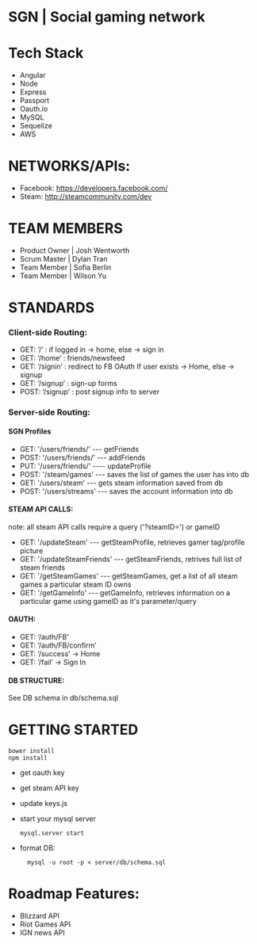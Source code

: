 # SGN | Social gaming network

# Tech Stack
- Angular
- Node
- Express
- Passport
- Oauth.io
- MySQL
- Sequelize
- AWS

# NETWORKS/APIs:
- Facebook: https://developers.facebook.com/
- Steam: http://steamcommunity.com/dev

# TEAM MEMBERS
- Product Owner | Josh Wentworth
- Scrum Master | Dylan Tran
- Team Member | Sofia Berlin
- Team Member | Wilson Yu

# STANDARDS
### Client-side Routing:
  - GET: ‘/’ : if logged in -> home, else -> sign in
  - GET: ‘/home’ : friends/newsfeed
  - GET: ‘/signin’ : redirect to FB OAuth
    If user exists -> Home, else -> signup
  - GET: ‘/signup’ : sign-up forms
  - POST: ‘/signup’ : post signup info to server

### Server-side Routing:

#### SGN Profiles
- GET: '/users/friends/' --- getFriends
- POST: '/users/friends/' --- addFriends
- PUT: '/users/friends/' ---- updateProfile
- POST: '/steam/games' --- saves the list of games the user has into db
- GET: '/users/steam' --- gets steam information saved from db
- POST: '/users/streams' --- saves the account information into db

#### STEAM API CALLS:
note: all steam API calls require a query ('?steamID=') or gameID
- GET: '/updateSteam' --- getSteamProfile, retrieves gamer tag/profile picture
- GET: '/updateSteamFriends' --- getSteamFriends, retrives full list of steam friends
- GET: '/getSteamGames' --- getSteamGames, get a list of all steam games a particular steam ID owns
- GET: '/getGameInfo' --- getGameInfo, retrieves information on a particular game using gameID as it's parameter/query

#### OAUTH: 
- GET: ‘/auth/FB’
- GET: ‘/auth/FB/confirm’
- GET: ‘/success’ -> Home
- GET: ‘/fail’ -> Sign In

#### DB STRUCTURE:
See DB schema in db/schema.sql

# GETTING STARTED
    bower install
    npm install
    
- get oauth key 
- get steam API key
- update keys.js
- start your mysql server
    
      mysql.server start

- format DB:

        mysql -u root -p < server/db/schema.sql
# Roadmap Features:
- Blizzard API
- Riot Games API
- IGN news API


  
